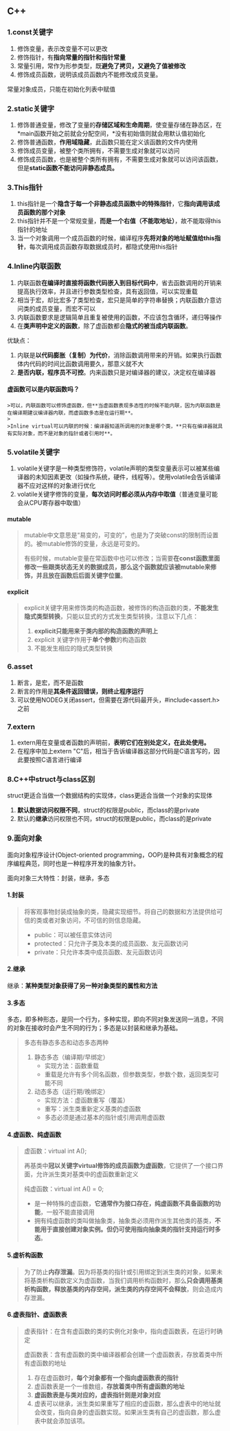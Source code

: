 ## C++

### 1.const关键字

1. 修饰变量，表示改变量不可以更改
2. 修饰指针，有**指向常量的指针和指针常量**
3. 常量引用，常作为形参类型，既**避免了拷贝，又避免了值被修改**
4. 修饰成员函数，说明该成员函数内不能修改成员变量。

常量对象成员，只能在初始化列表中赋值

### 2.static关键字

1. 修饰普通变量，修改了变量的**存储区域和生命周期**，使变量存储在静态区，在*main函数开始之前就会分配空间，*没有初始值则就会用默认值初始化
2. 修饰普通函数，**作用域隐藏**，此函数只能在定义该函数的文件内使用
3. 修饰成员变量，被整个类所拥有，不需要生成对象就可以访问
4. 修饰成员函数，也是被整个类所有拥有，不需要生成对象就可以访问该函数，但是**static函数不能访问非静态成员。**

### 3.This指针

1. this指针是一个**隐含于每一个非静态成员函数中的特殊指针**，它**指向调用该成员函数的那个对象**
2. this指针并不是一个常规变量，**而是一个右值（不能取地址）**，故不能取得this指针的地址
3. 当一个对象调用一个成员函数的时候，编译程序**先将对象的地址赋值给this指针**，每次调用成员函数存取数据成员时，都隐式使用this指针

### 4.Inline内联函数

1. 内联函数**在编译时直接将函数代码嵌入到目标代码中**，省去函数调用的开销来提高执行效率，并且进行参数类型检查，具有返回值，可以实现重载
2. 相当于宏，却比宏多了类型检查，宏只是简单的字符串替换；内联函数介意访问类的成员变量，而宏不可以
3. 内联函数要求是逻辑简单且重复被使用的函数，不应该包含循环，递归等操作
4. 在**类声明中定义的函数**，除了虚函数都会**隐式的被当成内联函数**。

优缺点：

1. 内联是**以代码膨胀（复制）为代价**，消除函数调用带来的开销。如果执行函数体内代码的时间比函数调用要久，那意义就不大
2. **是否内联，程序员不可控**。内来函数只是对编译器的建议，决定权在编译器

#### 虚函数可以是内联函数吗？

	>可以，内联函数可以修饰虚函数，但**当虚函数表现多态性的时候不能内联，因为内联函数是在编译期建议编译器内联，而虚函数多态是在运行期**。
	>
	>Inline virtual可以内联的时候：编译器知道所调用的对象是哪个类，**只有在编译器就具有实际对象，而不是对象的指针或者引用时**。

### 5.volatile关键字

1. volatile关键字是一种类型修饰符，volatile声明的类型变量表示可以被某些编译器的未知因素更改（如操作系统，硬件，线程等）。使用volatile会告诉编译器不应对这样的对象进行优化
2. volatile关键字修饰的变量，**每次访问时都必须从内存中取值**（普通变量可能会从CPU寄存器中取值）

#### mutable

>mutable中文意思是“易变的，可变的”，也是为了突破const的限制而设置的。被mutable修饰的变量，永远是可变的。
>
>有些时候，mutable变量在常函数中也可以修改；当需要**在const函数里面修改一些跟类状态无关的数据成员，那么这个函数就应该被mutable来修饰，并且放在函数后后面关键字位置**。

#### explicit

>explicit关键字用来修饰类的构造函数，被修饰的构造函数的类，**不能发生隐式类型转换**，只能以显式的方式发生类型转换，注意以下几点：
>
>1. **explicit只能用来于类内部的构造函数的声明上**
>2. explicit 关键字作用于**单个参数**的构造函数
>3. 不能发生相应的隐式类型转换

### 6.asset

1. 断言，是宏，而不是函数
2. 断言的作用是**其条件返回错误，则终止程序运行**
3. 可以使用NODEG关闭assert，但需要在源代码最开头，#include<assert.h>之前

### 7.extern

1. extern用在变量或者函数的声明前，**表明它们在别处定义，在此处使用。**
2. 在程序中加上extern "C"后，相当于告诉编译器这部分代码是C语言写的，因此要按照C语言进行编译

### 8.C++中struct与class区别

struct更适合当做一个数据结构的实现体，class更适合当做一个对象的实现体

1. **默认数据访问权限不同**，struct的权限是public，而class的是private
2. 默认的**继承**访问权限也不同，struct的权限是public，而class的是private

### 9.面向对象

面向对象程序设计(Object-oriented programming，OOP)是种具有对象概念的程序编程典范，同时也是一种程序开发的抽象方针。

面向对象三大特性：封装，继承，多态

#### 1.封装

>将客观事物封装成抽象的类，隐藏实现细节。将自己的数据和方法提供给可信的类或者对象访问，不可信的则信息隐藏。
>
>- public：可以被任意实体访问
>- protected：只允许子类及本类的成员函数、友元函数访问
>- private：只允许本类中成员函数、友元函数访问

#### 2.继承

继承：**某种类型对象获得了另一种对象类型的属性和方法**

#### 3.多态

多态，即多种形态，是同一个行为，多种实现，即向不同对象发送同一消息，不同的对象在接收时会产生不同的行为；多态是以封装和继承为基础。

>多态有静态多态和动态多态两种
>
>1. 静态多态（编译期/早绑定）
>    - 实现方法：函数重载
>    - 重载是允许有多个同名函数，但参数类型，参数个数，返回类型可能不同
>2. 动态多态（运行期/晚绑定）
>    - 实现方法：虚函数重写（覆盖）
>    - 重写：派生类重新定义基类的虚函数
>    - 多态必须是通过基本的指针或引用调用虚函数

#### 4.虚函数、纯虚函数

>虚函数：virtual int A();
>
>再基类中**冠以关键字virtual修饰的成员函数为虚函数**，它提供了一个接口界面，允许派生类对基类中的虚函数重新定义
>
>纯虚函数：virtual int A() = 0;
>
>- 是一种特殊的虚函数，**它通常作为接口存在，纯虚函数不具备函数的功能**，一般不能直接调用
>- 拥有纯虚函数的类叫做抽象类，抽象类必须用作派生其他类的基类，**不能用于直接创建对象实例。但仍可使用指向抽象类的指针支持运行时多态**。

#### 5.虚析构函数

>为了防止**内存泄漏**。因为将基类的指针或引用绑定到派生类的对象，如果未将基类析构函数定义为虚函数，当我们调用析构函数时，那么**只会调用基类析构函数，释放基类的内存空间，派生类的内存空间不会释放**，则会造成内存泄漏。

#### 6.虚表指针、虚函数表

>虚表指针：在含有虚函数的类的实例化对象中，指向虚函数表，在运行时确定
>
>虚函数表：含有虚函数的类中编译器都会创建一个虚函数表，存放着类中所有虚函数的地址
>
>1. 存在虚函数时，**每个对象都有一个指向虚函数表的指针**
>2. 虚函数表是一个一维数组，**存放着类中所有虚函数的地址**
>3. **虚函数表是与类对应的，虚表指针则是对象对应**
>4. 虚表可以继承，派生类如果重写了相应的虚函数，那么虚表中的地址就会改变，指向自身的虚函数实现。如果派生类有自己的虚函数，那么虚表中就会添加该项。
>
>

